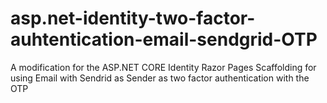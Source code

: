 # asp.net-identity-two-factor-auhtentication-email-sendgrid-OTP
A modification for the ASP.NET CORE Identity Razor Pages Scaffolding for using Email with Sendrid as Sender as two factor authentication with the OTP
